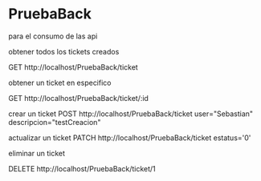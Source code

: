 # PruebaBack
 
para el consumo de las api 

obtener todos los tickets creados

GET http://localhost/PruebaBack/ticket

obtener un ticket en especifico

GET http://localhost/PruebaBack/ticket/:id

crear un ticket 
POST http://localhost/PruebaBack/ticket user="Sebastian" descripcion="testCreacion"

actualizar un ticket
PATCH http://localhost/PruebaBack/ticket estatus='0'

eliminar un ticket

DELETE http://localhost/PruebaBack/ticket/1
